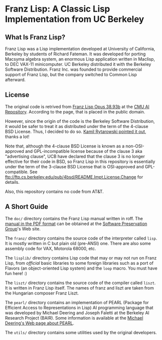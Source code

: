 # Franz Lisp: A Classic Lisp Implementation from UC Berkeley

## What Is Franz Lisp?

Franz Lisp was a Lisp implementation developed at University of California,
Berkeley by students of Richard Fateman. It was developed for porting Macsyma
algebra system, an enormous Lisp application written in Maclisp, to DEC VAX-11
minicomputer. UC Berkeley distributed it with the Berkeley Software
Distribution. Franz Inc. was founded to provide commercial support of Franz
Lisp, but the company switched to Common Lisp afterward.

## License

The original code is retrived from [Franz Lisp Opus 38.93b][op38.93b] at the
[CMU AI Repository][ai]. According to the page, that is placed in the public
domain.

However, since the origin of the code is the Berkeley Software Distribution,
it would be safer to treat it as distributed under the term of the 4-clause
BSD License. Thus, I decided to do so. [Kamil Rytarowski pointed it
out](https://github.com/omasanori/franz-lisp/issues/1#issuecomment-302843065),
thanks a lot!

Note that, although the 4-clause BSD License is known as a non-OSI-approved and
GPL-incompatible license because of the clause 3 aka "advertising clause", UCB
have declared that the clause 3 is no longer effective for their code in BSD,
so Franz Lisp in this repository is essentially under the term of the 3-clause
BSD License that is OSI-approved and GPL-compatible. See
ftp://ftp.cs.berkeley.edu/pub/4bsd/README.Impt.License.Change for details.

Also, this repository contains no code from AT&T.

## A Short Guide

The `doc/` directory contains the Franz Lisp manual written in roff. The
[manual in the PDF format][manual] can be obtained at the [Software
Preservation Group][spg]'s Web site.

The `franz/` directory contains the source code of the interpreter called
`lisp`. It is mostly written in C but plain old (pre-ANSI) one. There are also
some assembly code for VAX, Motorola 68000, etc.

The `lisplib/` directory contains Lisp code that may or may not run on Franz
Lisp, from *official* basic libraries to some foreign libraries such as a port
of Flavors (an object-oriented Lisp system) and the `loop` macro. You must have
fun here! :)

The `liszt/` directory contains the source code of the compiler called `liszt`.
It is written in Franz Lisp itself. The names of franz and liszt are taken from
the Hungarian composer Franz Liszt.

The `pearl/` directory contains an implementation of PEARL (Package for
Efficient Access to Representations in Lisp) AI programming language that was
developed by Michael Deering and Joseph Faletti at the Berkeley AI Research
Project (BAIR). Some information is available at the [Michael Deering's Web
page about PEARL][pearl].

The `utils/` directory contains some utilities used by the original developers.

[ai]: http://www.cs.cmu.edu/afs/cs.cmu.edu/project/ai-repository/ai/0.html
[manual]: http://www.softwarepreservation.org/projects/LISP/franz/Franz_Lisp_July_1983.pdf
[op38.93b]: http://www.cs.cmu.edu/afs/cs/project/ai-repository/ai/lang/others/franzlsp/op38_93b/0.html
[pearl]: http://michaelfrankdeering.com/Projects/AI/PEARL/PEARL.html
[spg]: http://www.softwarepreservation.org/
